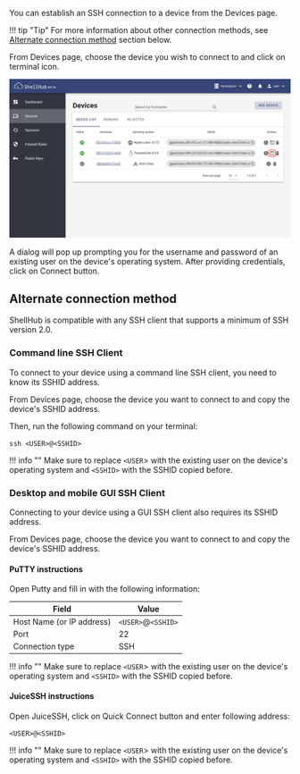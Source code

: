 You can establish an SSH connection to a device from the Devices page.

!!! tip "Tip"
    For more information about other connection methods, see [Alternate connection method](#alternate-connection-method)
	section below.
 
From Devices page, choose the device you wish to connect to and click on terminal icon.

![](/img/device-connect.png)

A dialog will pop up prompting you for the username and password of an existing user on the device's operating system.
After providing credentials, click on Connect button.

## Alternate connection method

ShellHub is compatible with any SSH client that supports a minimum of SSH version 2.0.

### Command line SSH Client

To connect to your device using a command line SSH client, you need to know its SSHID address.

From Devices page, choose the device you want to connect to and copy the device's SSHID address.

Then, run the following command on your terminal:

```
ssh <USER>@<SSHID>
```

!!! info ""
	Make sure to replace `<USER`> with the existing user on the device's operating system and `<SSHID>` with the SSHID copied before.

### Desktop and mobile GUI SSH Client

Connecting to your device using a GUI SSH client also requires its SSHID address.

From Devices page, choose the device you want to connect to and copy the device's SSHID address.

#### PuTTY instructions

Open Putty and fill in with the following information:

| Field                     | Value              |
| ------------------------- | ------------------ |
| Host Name (or IP address) | `<USER>`@`<SSHID>` |
| Port                      | 22                 |
| Connection type           | SSH                |

!!! info ""
	Make sure to replace `<USER`> with the existing user on the device's operating system and `<SSHID>` with the SSHID copied before.

#### JuiceSSH instructions

Open JuiceSSH, click on Quick Connect button and enter following address:

```
<USER>@<SSHID>
```

!!! info ""
	Make sure to replace `<USER`> with the existing user on the device's operating system and `<SSHID>` with the SSHID copied before.
